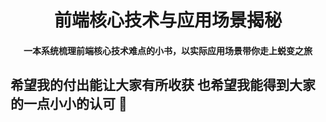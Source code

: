 <h1 align="center">前端核心技术与应用场景揭秘</h1>
<h4 align="center">一本系统梳理前端核心技术难点的小书，以实际应用场景带你走上蜕变之旅</h4>

## 希望我的付出能让大家有所收获 也希望我能得到大家的一点小小的认可 :tea:

<p align="center">
  <img :src="http://pot1f5p5j.bkt.clouddn.com/wxpay.png" style="height:200px;margin-top:30px;margin-right:80px">
  <img :src="http://pot1f5p5j.bkt.clouddn.com/alipay.jpg" style="height:200px;margin-top:30px;">
</p>
